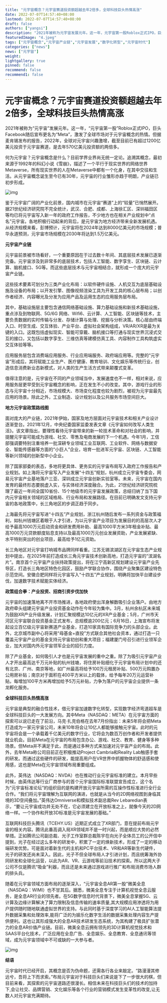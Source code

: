 ```yaml
---
title: "元宇宙概念？元宇宙赛道投资额超越去年2倍多，全球科技巨头热情高涨"
date: 2022-07-07T14:57:40+08:00
lastmod: 2022-07-07T14:57:40+08:00
draft: false
authors: ["yangsi"]
description: "2021年被称为元宇宙发展元年。这一年，元宇宙第一股Roblox正式IPO，巨头Facebook随后宣布更名为Meta，激发了全球市场对于元宇宙概念的热情。但据麦肯锡发布的报告，2022年，全球对元宇宙兴趣激增，截至目前已有超过1200亿美元投资于元宇宙赛道，是去年570亿美元投资额的两倍多"
featuredImage: "4.jpeg"
tags: ["元宇宙概念","元宇宙产业链","元宇宙发展","数字化转型","元宇宙时代"]
categories: ["news"]
news: ["元宇宙"]
weight: 
lightgallery: true
pinned: false
recommend: false
recommend1: false
---
```


# 元宇宙概念？元宇宙赛道投资额超越去年2倍多，全球科技巨头热情高涨 

2021年被称为“元宇宙”发展元年。这一年，“元宇宙第一股”Roblox正式IPO，巨头Facebook随后宣布更名为“Meta”，激发了全球市场对于元宇宙概念的热情。但据麦肯锡发布的报告，2022年，全球对元宇宙兴趣激增，截至目前已有超过1200亿美元投资于元宇宙赛道，是去年570亿美元投资额的两倍多。

何为元宇宙？元宇宙概念是什么？目前学界业界尚无统一定论。追溯其概念，最初来源于1992年的科幻小说《雪崩》，描述了一个平行于现实世界的网络世界Metaverse，所有现实世界的人在Metaverse中都有一个化身，在其中交往和生活。从元宇宙概念诞生至今已有30年，元宇宙的行业雏形亦趋于明朗，产业链已初步形成。

![img](https://p8.itc.cn/images01/20220707/9cfde7e4d92c459b9c8c331de303b11c.jpeg)

鉴于元宇宙广阔的产业化前景，国内城市在元宇宙“赛道”上的“较量”已悄然展开。据21世纪经济研究院不完全统计，武汉、合肥、成都、上海徐汇区、深圳福田区等均已将元宇宙写入新一年的政府工作报告，不少地方也在相关产业规划中“点名”元宇宙。各地积极行动起来的背后，是元宇宙为地方经济带来全新发展机遇。从经济规模来看，彭博预计，元宇宙将在2024年达到8000亿美元的市场规模；普华永道预测，元宇宙市场规模在2030年将达到1.5万亿美元。

**元宇宙产业链**

元宇宙前景被市场看好，一个重要原因在于过去数十年间、其底层技术发展已逐渐完备。元宇宙涉及到非常多的底层技术，包括人工智能、数字孪生、区块链、云计算、脑机接口、5G等。而这些底层技术与元宇宙相结合，就形成一个庞大的元宇宙产业链。

这些技术要素可划分为三类产业化布局：以软件硬件设施、人机交互为底层基础设施及设备的布局；以开发引擎、图像视频渲染工具为开发工具的核心层布局；以创作者经济、内容曝光及分发为应用产品及运用生态的应用服务层布局。

其中，基础设施层主要包含通信网络基础设施、算力基础设施和新技术基础设施，重点涉及到物联网、5G/6G 网络、Wifi6、云计算、人工智能、区块链等技术，主要负责数据的实时传输与分发、存储计算与处理、挖掘与分析决策。核心层由终端入口、时空生成、交互体验、产业平台、虚拟社会架构组成，VR/AR/XR是最为关键的入口。这既包括虚拟现实、智能可穿戴、脑机接口等打通与现实世界沉浸式交互的接口，又包括以数字孪生、三维仿真等建模仿真工具、内容制作工具构筑虚实交互体验等等。

应用服务层包含消费端应用服务、行业应用端服务、政府端应用等。完整的“元宇宙”形成后，其将赋能工业生产、医疗健康、教育培训、文化娱乐等传统行业，创造信息消费新业态新模式，对人类的生产生活方式带来颠覆式变革。

值得注意的是，元宇宙在不同的产业领域当中，发展速度也不一样，相对来说，应用服务层更早受到元宇宙概念的影响，正在发生不小的改变。其中，游戏行业的形态与元宇宙十分相近，市场规模大、市场变化程度也较为剧烈，被视为元宇宙最先应用的场景。除此之外，工业制造、设计规划以及公共服务市场空间巨大。

**地方元宇宙政策路线图**

面对庞大的产业链，2021年伊始，国家及地方层面对元宇宙技术和相关产业设计逐渐登台。2021年12月，中央纪委国家监委发表文章《元宇宙如何改写人类生活》。该文章指出，要理性看待元宇宙带来的新一轮技术革命和对社会的影响，并提醒元宇宙可能成为游戏、社交、零售及电商发展的下一个机遇。今年1月，工信部强调要特别注重培养一批深耕专业领域工业互联网、工业软件、网络与数据安全、智能传感器等方面的“小巨人”企业，培育一批进军元宇宙、区块链、人工智能等新兴领域的创新型中小企业。

除了国家部委的表态，多地将更具体、更务实的元宇宙布局写入政府工作报告和产业规划。如上海将元宇宙写入产业发展“十四五”规划，杭州成立元宇宙专委会，网易元宇宙产业基地落户三亚、深圳成立元宇宙创新实验室等。未来，元宇宙在国内发育的最终形态要脱虚入实，与实体经济深度融合。为此，21世纪经济研究院梳理了最近一年间全国10省份、15个地级市的元宇宙发展政策，总结归纳了当下国内元宇宙相关领域的区域格局、行业布局和发展路径。在目前已明确发文支持元宇宙的各地政策中，长三角地区的步调正趋于同步。

上海最先将元宇宙写进“十四五”产业规划，浙江杭州随后发布一系列资金与政策福利，如杭州钱塘区着眼于人才引进，为以元宇宙产业项目为发展目的的高层次人才给予最高1000万元启动资金和研发费用补助、最高1000平方米3年租金补贴、最高1000万元贷款额度贴息支持以及最高1000万元创业发展资助，产业发展紧缺、水平特别突出的创业项目，最高给予1亿元资助。

长三角地区对元宇宙打响城市品牌同样看重。江苏无锡滨湖区在元宇宙生态产业规划中提出，在2025年前打造成长三角元宇宙技术创新高地，打造元宇宙的“滨湖名片”。南京首个元宇宙产业扶持政策提出，将在江宁高新区规划建设元宇宙产业先导区，打造长三角地区特色化园区，鼓励产学联合协作，围绕产业聚集区建设特色示范空间。安徽合肥同样将元宇宙写入“十四五”产业规划，明确将加快平台建设步伐，加速数字技术赋能实体经济。

**政策组合拳：产业投资、招商引资步伐加快**

元宇宙的加速落地离不开市场推进，各地政府使出浑身解数吸引企业落户。由地方政府牵头组建元宇宙产业投资基金动作在今年较为集中。3月，杭州余杭区未来城为鼓励XR产业升级发展，计划汇聚规模达10亿元的XR产业基金；5月，广州市天河区元宇宙联合投资基金正式发布，总规模逾200亿元；6月16日，上海宣布将发起设立百亿级元宇宙新赛道产业基金，打造10家具有国际竞争力的头部企业。此外，北京城市副中心将采用“母基金+直投”方式联合其他社会资本，通过打造一只覆盖元宇宙产业的基金支持元宇宙初创和重大项目；福建厦门号召引进行业领军企业，加大对国内外元宇宙领军企业的招引力度。

除了产业基金，如何吸引人才也是元宇宙发展的重中之重。除了为吸引元宇宙产业人才开出最高达千万元补贴的杭州钱塘，将住房补贴细化于元宇宙布局计划中的还有北京、广州、南京等地，如广州最高将给予100万元租房补贴、500万元购置办公用房补贴；南京对于面积在400平方米以上的载体，给予每年20万元运营补贴，每增加100平方米再增加给予5万元补贴，力争为落户的元宇宙企业提供一条龙孵化服务。

**全球科技巨头热情高涨**

元宇宙是典型的融合性技术，借元宇宙加速数字化转型，实现数字经济弯道超车是全球科技巨头的一大发展方向。其中Meta（NASDAQ：META）在元宇宙方面的探索可以说已走在了前沿，马克·扎克伯格在去年7月份指出：未来5年将会把Meta打造成为一家元宇宙公司，未来10年将会让10亿人都能够接触元宇宙。此时的元宇宙将会是一个承载着千亿美元的数字行业，它将会为数百万创作者和开发者提供就业机会。目前Meta在元宇宙的布局包含办公、游戏、社交、教育、健身等多种场景。但Meta并不满足于此，而是通过多种方式来加速对元宇宙产业的布局。此外，去年Meta称公司目前正在积极推动Project Cambria和Reality Lab触感手套的研发。而通过这些硬件的研发，能提高用户在VR世界中抓握物体的舒适感和使用感，这也是Meta在元宇宙领域布局重要组成。

此外，英伟达（NASDAQ：NVDA）也在推动行业元宇宙标准的建立。本月早些时候，由英伟达等行业厂商参与的首个元宇宙国际标准联盟宣告成立，这个名为“元宇宙标准论坛”的组织目的是构建开放元宇宙所需的互操作性标准进行全行业合作。“我们将元宇宙理解为互联网的演进，也就是从当今的2D网络视图到身临其境的3D空间叠加。”英伟达Omniverse和模拟技术副总裁Rev Lebaredian表示，“要让元宇宙成功并无处不在，它必须建立在开放标准之上，就像今天的2D网络一样。一个协作和开放3D标准是元宇宙发展的基础。”

互联网科技巨头腾讯（TCEHY.US）近期正式成立了XR部门，意在提前布局元宇宙的相关内容。腾讯此番高调入局XR领域并不是一时兴起，而是顺应大势的必然举措。正如腾讯公司副总裁、光子工作室群总裁陈宇在向光子全体员工的公开信中提到，光子在经过这么多年的研发中，积累了一定的焕新技术，形成了一定的移动端研发优势。可是面对着新生代的主机和PC平台技术、VR和AR等新生代硬件，光子的研发还尚未深入。因此，光子不但全球布局人才引进计划，而且统筹海外协同研发和全球化运营，以此为AR、VR、云游戏等前沿技术的探索。所以这两大子公司不仅是腾讯“吸金”利器，而且还是未来通过游戏进行推广和布局消费市场人群的排头兵。

随着在元宇宙领域方面布局的逐渐深入，“元宇宙全息AR第一股”微美全息（NASDAQ：WIMI）也不甘其后。据悉，微美全息专注于计算机视觉全息云服务，是全息AR行业的领先者。在5G数字信息时代背景下，微美全息掌握5G、云计算及边缘计算解决了算力限制及信息传输的速率质量,其大规模应用渗透将为用户提供随时随地联通虚拟世界的支持。与此同时基于深度学习的AI人工智能算法提升数据采集和处理效率,能将广泛的为娱乐化数字生活的数据采集处理内容生产提供便利。这也让其形成强大的全息AR技术研发生态系统，为其构建了极具扩张潜力的全息AR价值产业链。目前，微美全息云拥有领先的3D计算机视觉技术和SAAS平台化技术，广泛应用在全息广告、全息娱乐、全息教育、全息通讯等领域，成为元宇宙领域中不可或缺的一大参与者。

![img](https://p5.itc.cn/images01/20220707/9323cc0c6e954919a3952b49145c3ddc.jpeg)

**结语**

元宇宙时代已经开启，其概念是否为伪命题，还需各行各业来敲定。“路漫漫其修远兮，吾将上下而求索。”布局元宇宙对于科技巨头们来说是下了一步很大的棋，但目前来看，其探索的元宇宙道路还很漫长。相信未来在科技巨头们的技术的加持下,会让社交、品牌营销、文化娱乐等各个行业的营销模式发生变革性的改变,让无数人对元宇宙充满期待。